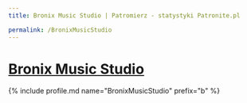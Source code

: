 ```yaml
---
title: Bronix Music Studio | Patromierz - statystyki Patronite.pl

permalink: /BronixMusicStudio
---
```


# [Bronix Music Studio](https://patronite.pl/BronixMusicStudio)

{% include profile.md name="BronixMusicStudio" prefix="b" %}
